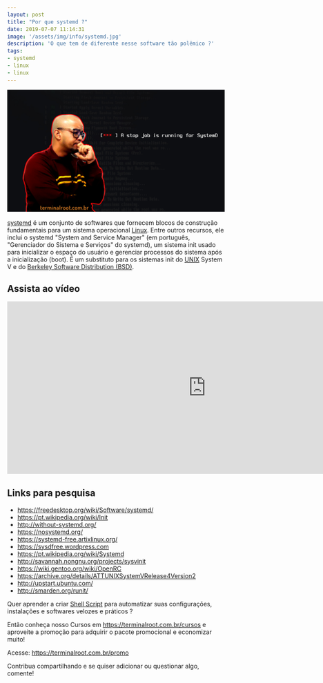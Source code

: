 ```yaml
---
layout: post
title: "Por que systemd ?"
date: 2019-07-07 11:14:31
image: '/assets/img/info/systemd.jpg'
description: 'O que tem de diferente nesse software tão polêmico ?'
tags:
- systemd
- linux
- linux
---
```


![Por que systemd ?](/assets/img/info/systemd.jpg)

[systemd](https://freedesktop.org/wiki/Software/systemd/) é um conjunto de softwares que fornecem blocos de construção fundamentais para um sistema operacional [Linux](http://cse.google.com.br/cse?cx=004473188612396442360:qs2ekmnkweq&q=Linux). Entre outros recursos, ele inclui o systemd "System and Service Manager" (em português, "Gerenciador do Sistema e Serviços" do systemd), um sistema init usado para inicializar o espaço do usuário e gerenciar processos do sistema após a inicialização (boot). É um substituto para os sistemas init do [UNIX](http://cse.google.com.br/cse?cx=004473188612396442360:qs2ekmnkweq&q=Unix) System V e do [Berkeley Software Distribution (BSD)](http://cse.google.com.br/cse?cx=004473188612396442360:qs2ekmnkweq&q=BSD).

## Assista ao vídeo


<script async src="https://pagead2.googlesyndication.com/pagead/js/adsbygoogle.js"></script>

<!-- Informat -->
<ins class="adsbygoogle"
     style="display:block"
     data-ad-client="ca-pub-2838251107855362"
     data-ad-slot="2327980059"
     data-ad-format="auto"
     data-full-width-responsive="true"></ins>

<script>
(adsbygoogle = window.adsbygoogle || []).push({});
</script>


<iframe width="920" height="400" src="https://www.youtube.com/embed/YSwL92FTNQ4" frameborder="0" allow="accelerometer; autoplay; encrypted-media; gyroscope; picture-in-picture" allowfullscreen></iframe>

## Links para pesquisa

+ <https://freedesktop.org/wiki/Software/systemd/>
+ <https://pt.wikipedia.org/wiki/Init>
+ <http://without-systemd.org/>
+ <https://nosystemd.org/>
+ <https://systemd-free.artixlinux.org/>
+ <https://sysdfree.wordpress.com>
+ <https://pt.wikipedia.org/wiki/Systemd>
+ <http://savannah.nongnu.org/projects/sysvinit>
+ <https://wiki.gentoo.org/wiki/OpenRC>
+ <https://archive.org/details/ATTUNIXSystemVRelease4Version2>
+ <http://upstart.ubuntu.com/>
+ <http://smarden.org/runit/>

Quer aprender a criar [Shell Script](http://cse.google.com.br/cse?cx=004473188612396442360:qs2ekmnkweq&q=Bash) para automatizar suas configurações, instalações e softwares velozes e práticos ?

Então conheça nosso Cursos em <https://terminalroot.com.br/cursos> e aproveite a promoção para adquirir o pacote promocional e economizar muito!

Acesse: <https://terminalroot.com.br/promo>

Contribua compartilhando e se quiser adicionar ou questionar algo, comente!

<script async src="https://pagead2.googlesyndication.com/pagead/js/adsbygoogle.js"></script>

<!-- Informat -->
<ins class="adsbygoogle"
 style="display:block"
 data-ad-client="ca-pub-2838251107855362"
 data-ad-slot="2327980059"
 data-ad-format="auto"
 data-full-width-responsive="true"></ins>

<script>
(adsbygoogle = window.adsbygoogle || []).push({});
</script>

